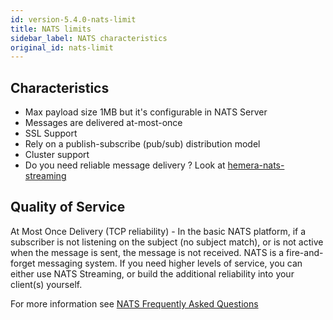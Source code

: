 ```yaml
---
id: version-5.4.0-nats-limit
title: NATS limits
sidebar_label: NATS characteristics
original_id: nats-limit
---
```


## Characteristics

* Max payload size 1MB but it's configurable in NATS Server
* Messages are delivered at-most-once
* SSL Support
* Rely on a publish-subscribe (pub/sub) distribution model
* Cluster support
* Do you need reliable message delivery ? Look at [hemera-nats-streaming](https://github.com/hemerajs/hemera-nats-streaming)

## Quality of Service

At Most Once Delivery (TCP reliability) - In the basic NATS platform, if a subscriber is not listening on the subject (no subject match), or is not active when the message is sent, the message is not received. NATS is a fire-and-forget messaging system. If you need higher levels of service, you can either use NATS Streaming, or build the additional reliability into your client(s) yourself.

For more information see [NATS Frequently Asked Questions](http://nats.io/documentation/faq/)
